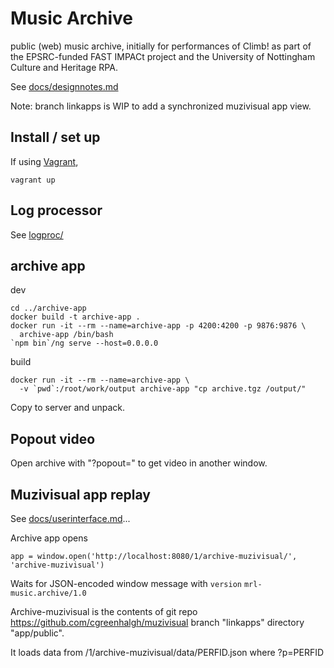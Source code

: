 # Music Archive

public (web) music archive, initially for performances of Climb! as
part of the EPSRC-funded FAST IMPACt project and the 
University of Nottingham Culture and Heritage RPA.

See [docs/designnotes.md](docs/designnotes.md)

Note: branch linkapps is WIP to add a synchronized muzivisual app view.

## Install / set up

If using [Vagrant](https://www.vagrantup.com/), 
```
vagrant up
```

## Log processor

See [logproc/](logproc/)

## archive app

dev
```
cd ../archive-app
docker build -t archive-app .
docker run -it --rm --name=archive-app -p 4200:4200 -p 9876:9876 \
  archive-app /bin/bash
`npm bin`/ng serve --host=0.0.0.0
```
build
```
docker run -it --rm --name=archive-app \
  -v `pwd`:/root/work/output archive-app "cp archive.tgz /output/"
```
Copy to server and unpack.

## Popout video

Open archive with "?popout=" to get video in another window.

## Muzivisual app replay

See [docs/userinterface.md](docs/userinterface.md)...

Archive app opens 
```
app = window.open('http://localhost:8080/1/archive-muzivisual/', 'archive-muzivisual')
```

Waits for JSON-encoded window message with `version` `mrl-music.archive/1.0`

Archive-muzivisual is the contents of git repo https://github.com/cgreenhalgh/muzivisual 
branch "linkapps" directory "app/public".

It loads data from /1/archive-muzivisual/data/PERFID.json where ?p=PERFID

